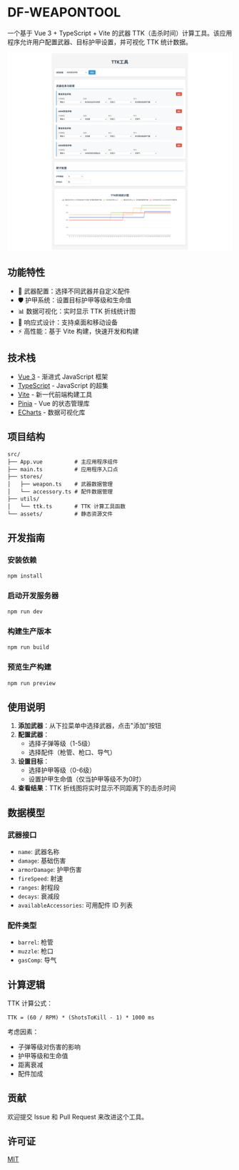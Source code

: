 # DF-WEAPONTOOL

一个基于 Vue 3 + TypeScript + Vite 的武器 TTK（击杀时间）计算工具。该应用程序允许用户配置武器、目标护甲设置，并可视化 TTK 统计数据。

![](./doc/full_page.png)

## 功能特性

- 🎯 武器配置：选择不同武器并自定义配件
- 🛡️ 护甲系统：设置目标护甲等级和生命值
- 📊 数据可视化：实时显示 TTK 折线统计图
- 📱 响应式设计：支持桌面和移动设备
- ⚡ 高性能：基于 Vite 构建，快速开发和构建

## 技术栈

- [Vue 3](https://v3.vuejs.org/) - 渐进式 JavaScript 框架
- [TypeScript](https://www.typescriptlang.org/) - JavaScript 的超集
- [Vite](https://vitejs.dev/) - 新一代前端构建工具
- [Pinia](https://pinia.vuejs.org/) - Vue 的状态管理库
- [ECharts](https://echarts.apache.org/zh/index.html) - 数据可视化库

## 项目结构

```
src/
├── App.vue          # 主应用程序组件
├── main.ts          # 应用程序入口点
├── stores/
│   ├── weapon.ts    # 武器数据管理
│   └── accessory.ts # 配件数据管理
├── utils/
│   └── ttk.ts       # TTK 计算工具函数
└── assets/          # 静态资源文件
```

## 开发指南

### 安装依赖

```bash
npm install
```

### 启动开发服务器

```bash
npm run dev
```

### 构建生产版本

```bash
npm run build
```

### 预览生产构建

```bash
npm run preview
```

## 使用说明

1. **添加武器**：从下拉菜单中选择武器，点击"添加"按钮
2. **配置武器**：
   - 选择子弹等级（1-5级）
   - 选择配件（枪管、枪口、导气）
3. **设置目标**：
   - 选择护甲等级（0-6级）
   - 设置护甲生命值（仅当护甲等级不为0时）
4. **查看结果**：TTK 折线图将实时显示不同距离下的击杀时间

## 数据模型

### 武器接口
- `name`: 武器名称
- `damage`: 基础伤害
- `armorDamage`: 护甲伤害
- `fireSpeed`: 射速
- `ranges`: 射程段
- `decays`: 衰减段
- `availableAccessories`: 可用配件 ID 列表

### 配件类型
- `barrel`: 枪管
- `muzzle`: 枪口
- `gasComp`: 导气

## 计算逻辑

TTK 计算公式：
```
TTK = (60 / RPM) * (ShotsToKill - 1) * 1000 ms
```

考虑因素：
- 子弹等级对伤害的影响
- 护甲等级和生命值
- 距离衰减
- 配件加成

## 贡献

欢迎提交 Issue 和 Pull Request 来改进这个工具。

## 许可证

[MIT](LICENSE)